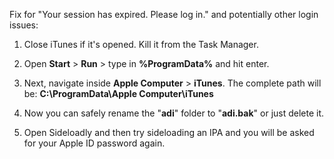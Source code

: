 Fix for "Your session has expired. Please log in." and potentially other login issues:
1. Close iTunes if it's opened. Kill it from the Task Manager.
    
2. Open **Start** > **Run** > type in **%ProgramData%** and hit enter.
    
3. Next, navigate inside **Apple Computer** > **iTunes**. The complete path will be: **C:\ProgramData\Apple Computer\iTunes**
    
4. Now you can safely rename the "**adi**" folder to "**adi.bak**" or just delete it.
    
5. Open Sideloadly and then try sideloading an IPA and you will be asked for your Apple ID password again.